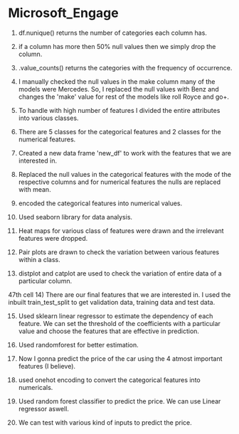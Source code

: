 # Microsoft_Engage
1) df.nunique() returns the number of categories each column has.

2) if a column has more then 50% null values then we simply drop the column.

3) .value_counts() returns the categories with the frequency of occurrence. 

4) I manually checked the null values in the make column many of the models were Mercedes. So, I replaced the null values with Benz and changes the 'make' value for rest of the models like roll Royce and go+.

5) To handle with high number of features I divided the entire attributes into various classes.

6) There are 5 classes for the categorical features and 2 classes for the numerical features.

7) Created a new data frame 'new_df' to work with the features that we are interested in. 

8) Replaced the null values in the categorical features with the mode of the respective columns and for numerical features the nulls are replaced with mean.

9) encoded the categorical features into numerical values.

10) Used seaborn library for data analysis. 

11) Heat maps for various class of features were drawn and the irrelevant features were dropped.

12) Pair plots are drawn to check the variation between various features within a class. 

13) distplot and catplot are used to check the variation of entire data of a particular column.

47th cell 
14) There are our final features that we are interested in. I used the inbuilt train_test_split to get validation data, training data and test data. 

15) Used sklearn linear regressor to estimate the dependency of each feature. We can set the threshold of the coefficients with a particular value and choose the features that are effective in prediction. 

16) Used randomforest for better estimation.


17)  Now I gonna predict the price of the car using the 4 atmost important features (I believe). 


18) used onehot encoding to convert the categorical features into numericals.

19) Used random forest classifier to predict the price. We can use Linear regressor aswell.


20) We can test with various kind of inputs to predict the price.
